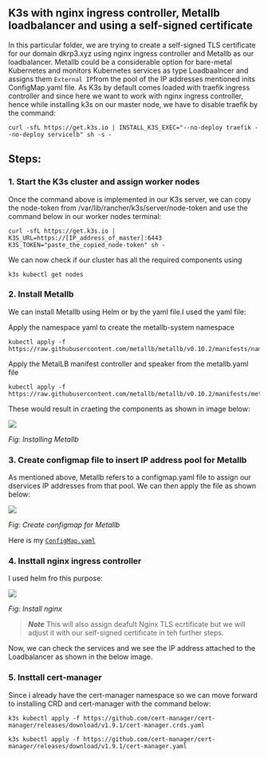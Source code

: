 ## K3s with nginx ingress controller, Metallb loadbalancer and using a self-signed certificate

In this particular folder, we are trying to create a self-signed TLS certificate for our domain dkrp3.xyz using nginx ingress controller and Metallb as our loadbalancer. Metallb could be a considerable option for bare-metal Kubernetes and monitors Kubernetes services as type Loadbaalncer and assigns them <code>External IP</code>from the pool of the IP addresses mentioned inits ConfigMap.yaml file. As K3s by default comes loaded with traefik ingress controller and since here we want to work with nginx ingress controller, hence while installing k3s on our master node, we have to disable traefik by the command:

```
curl -sfL https://get.k3s.io | INSTALL_K3S_EXEC="--no-deploy traefik --no-deploy servicelb" sh -s -
```

## Steps:

### 1. Start the K3s cluster and assign worker nodes

Once the command above is implemented in our K3s server, we can copy the node-token from /var/lib/rancher/k3s/server/node-token and use the command below in our worker nodes terminal:

```
curl -sfL https://get.k3s.io | K3S_URL=https://[IP_address_of_master]:6443 K3S_TOKEN="paste_the_copied_node-token" sh -
```

We can now check if our cluster has all the required components using 

```
k3s kubectl get nodes
```


### 2. Install Metallb

We can install Metallb using Helm or by the yaml file.I used the yaml file:

Apply the namespace yaml to create the metallb-system namespace

```
kubectl apply -f https://raw.githubusercontent.com/metallb/metallb/v0.10.2/manifests/namespace.yaml
```

Apply the MetalLB manifest controller and speaker from the metallb.yaml file
```
kubectl apply -f https://raw.githubusercontent.com/metallb/metallb/v0.10.2/manifests/metallb.yaml
```
These would result in craeting the components as shown in image below:

<img src="https://github.com/dikshita-git/RP_Ingress_security-IPv4_and_IPv6/blob/main/Wiki-page-images/Certificate_with_k3s%2Bnginx/2.PNG">
<p><i>Fig: Installing Metallb</i></p>


### 3. Create configmap file to insert IP address pool for Metallb

As mentioned above, Metallb refers to a configmap.yaml file to assign our dservices IP addresses from that pool. We can then apply the file as shown below:

<img src="https://github.com/dikshita-git/RP_Ingress_security-IPv4_and_IPv6/blob/main/Wiki-page-images/Certificate_with_k3s%2Bnginx/3.PNG">
<p><i>Fig: Create configmap for Metallb</i></p>

Here is my <code><a href="">ConfigMap.yaml</a></code>


### 4. Insttall nginx ingress controller

I used helm fro this purpose:

<img src="https://github.com/dikshita-git/RP_Ingress_security-IPv4_and_IPv6/blob/main/Wiki-page-images/Certificate_with_k3s%2Bnginx/4.PNG">
<p><i>Fig: Install nginx</i></p>

>***Note***
>This will also assign deafult Nginx TLS ecrtificate but we will adjust it with our self-signed certificate in teh further steps.

Now, we can check the services and we see the IP address attached to the Loadbalancer as shown in the below image.


### 5. Insttall cert-manager

Since i already have the cert-manager namespace so we can move forward to installing CRD and cert-manager with the command below:

```
k3s kubectl apply -f https://github.com/cert-manager/cert-manager/releases/download/v1.9.1/cert-manager.crds.yaml
```

```
k3s kubectl apply -f https://github.com/cert-manager/cert-manager/releases/download/v1.9.1/cert-manager.yaml
```
